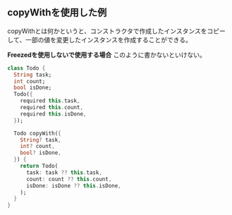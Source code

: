## copyWithを使用した例
copyWithとは何かというと、コンストラクタで作成したインスタンスをコピーして、一部の値を変更したインスタンスを作成することができる。

**Freezedを使用しないで使用する場合**
このように書かないといけない。
```dart
class Todo {
  String task;
  int count;
  bool isDone;
  Todo({
    required this.task,
    required this.count,
    required this.isDone,
  });

  Todo copyWith({
    String? task,
    int? count,
    bool? isDone,
  }) {
    return Todo(
      task: task ?? this.task,
      count: count ?? this.count,
      isDone: isDone ?? this.isDone,
    );
  }
}
```